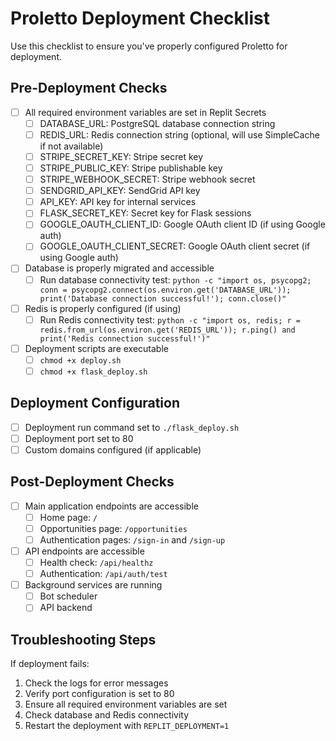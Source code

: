 # Proletto Deployment Checklist

Use this checklist to ensure you've properly configured Proletto for deployment.

## Pre-Deployment Checks

- [ ] All required environment variables are set in Replit Secrets
  - [ ] DATABASE_URL: PostgreSQL database connection string
  - [ ] REDIS_URL: Redis connection string (optional, will use SimpleCache if not available)
  - [ ] STRIPE_SECRET_KEY: Stripe secret key
  - [ ] STRIPE_PUBLIC_KEY: Stripe publishable key
  - [ ] STRIPE_WEBHOOK_SECRET: Stripe webhook secret
  - [ ] SENDGRID_API_KEY: SendGrid API key
  - [ ] API_KEY: API key for internal services
  - [ ] FLASK_SECRET_KEY: Secret key for Flask sessions
  - [ ] GOOGLE_OAUTH_CLIENT_ID: Google OAuth client ID (if using Google auth)
  - [ ] GOOGLE_OAUTH_CLIENT_SECRET: Google OAuth client secret (if using Google auth)

- [ ] Database is properly migrated and accessible
  - [ ] Run database connectivity test: `python -c "import os, psycopg2; conn = psycopg2.connect(os.environ.get('DATABASE_URL')); print('Database connection successful!'); conn.close()"`

- [ ] Redis is properly configured (if using)
  - [ ] Run Redis connectivity test: `python -c "import os, redis; r = redis.from_url(os.environ.get('REDIS_URL')); r.ping() and print('Redis connection successful!')"`

- [ ] Deployment scripts are executable
  - [ ] `chmod +x deploy.sh`
  - [ ] `chmod +x flask_deploy.sh`

## Deployment Configuration

- [ ] Deployment run command set to `./flask_deploy.sh`
- [ ] Deployment port set to 80
- [ ] Custom domains configured (if applicable)

## Post-Deployment Checks

- [ ] Main application endpoints are accessible
  - [ ] Home page: `/`
  - [ ] Opportunities page: `/opportunities`
  - [ ] Authentication pages: `/sign-in` and `/sign-up`

- [ ] API endpoints are accessible
  - [ ] Health check: `/api/healthz`
  - [ ] Authentication: `/api/auth/test`

- [ ] Background services are running
  - [ ] Bot scheduler
  - [ ] API backend

## Troubleshooting Steps

If deployment fails:

1. Check the logs for error messages
2. Verify port configuration is set to 80
3. Ensure all required environment variables are set
4. Check database and Redis connectivity
5. Restart the deployment with `REPLIT_DEPLOYMENT=1`
